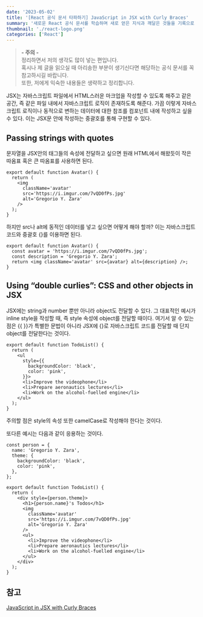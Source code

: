 ```yaml
---
date: '2023-05-02'
title: '[React 공식 문서 타파하기] JavaScript in JSX with Curly Braces'
summary: '새로운 React 공식 문서를 학습하며 새로 얻은 지식과 깨달은 것들을 기록으로 남기고자 합니다.'
thumbnail: './react-logo.png'
categories: ['React']
---
```


> <strong>- 주의 -</strong> <br /> 정리하면서 저의 생각도 많이 넣는 편입니다. <br /> 혹시나 제 글을 읽으실 때 아리송한 부분이 생기신다면 해당하는 공식 문서를 꼭 참고하시길 바랍니다. <br /> 또한, 저에게 익숙한 내용들은 생략하고 정리합니다.

JSX는 자바스크립트 파일에서 HTML스러운 마크업을 작성할 수 있도록 해주고 같은 공간, 즉 같은 파일 내에서 자바스크립트 로직이 존재하도록 해준다. 가끔 이렇게 자바스크립트 로직이나 동적으로 변하는 데이터에 대한 참조를 컴포넌트 내에 작성하고 싶을 수 있다. 이는 JSX문 안에 작성하는 중괄호를 통해 구현할 수 있다.

## Passing strings with quotes

문자열을 JSX안의 태그들의 속성에 전달하고 싶으면 원래 HTML에서 해왔듯이 작은 따옴표 혹은 큰 따옴표를 사용하면 된다.

```tsx
export default function Avatar() {
  return (
    <img
      className='avatar'
      src='https://i.imgur.com/7vQD0fPs.jpg'
      alt='Gregorio Y. Zara'
    />
  );
}
```

하지만 src나 alt에 동적인 데이터를 넣고 싶으면 어떻게 해야 할까? 이는 자바스크립트 코드와 중괄호 {}를 이용하면 된다.

```tsx
export default function Avatar() {
  const avatar = 'https://i.imgur.com/7vQD0fPs.jpg';
  const description = 'Gregorio Y. Zara';
  return <img className='avatar' src={avatar} alt={description} />;
}
```

## Using “double curlies”: CSS and other objects in JSX

JSX에는 string과 number 뿐만 아니라 object도 전달할 수 있다. 그 대표적인 예시가 inline style을 작성할 때, 즉 style 속성에 object를 전달할 때이다. 여기서 알 수 있는 점은 {{ }}가 특별한 문법이 아니라 JSX에 {}로 자바스크립트 코드를 전달할 때 단지 object를 전달한다는 것이다.

```tsx
export default function TodoList() {
  return (
    <ul
      style={{
        backgroundColor: 'black',
        color: 'pink',
      }}>
      <li>Improve the videophone</li>
      <li>Prepare aeronautics lectures</li>
      <li>Work on the alcohol-fuelled engine</li>
    </ul>
  );
}
```

주의할 점은 style의 속성 또한 camelCase로 작성해야 한다는 것이다.

또다른 예시는 다음과 같이 응용하는 것이다.

```tsx
const person = {
  name: 'Gregorio Y. Zara',
  theme: {
    backgroundColor: 'black',
    color: 'pink',
  },
};

export default function TodoList() {
  return (
    <div style={person.theme}>
      <h1>{person.name}'s Todos</h1>
      <img
        className='avatar'
        src='https://i.imgur.com/7vQD0fPs.jpg'
        alt='Gregorio Y. Zara'
      />
      <ul>
        <li>Improve the videophone</li>
        <li>Prepare aeronautics lectures</li>
        <li>Work on the alcohol-fuelled engine</li>
      </ul>
    </div>
  );
}
```

## 참고

[JavaScript in JSX with Curly Braces](https://react.dev/learn/javascript-in-jsx-with-curly-braces)
